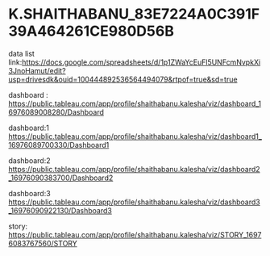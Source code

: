 # K.SHAITHABANU_83E7224A0C391F39A464261CE980D56B


data list link:https://docs.google.com/spreadsheets/d/1p1ZWaYcEuFl5UNFcmNvpkXi3JnoHamut/edit?usp=drivesdk&ouid=100444892536564494079&rtpof=true&sd=true

dashboard : https://public.tableau.com/app/profile/shaithabanu.kalesha/viz/dashboard_16976089008280/Dashboard

dashboard:1 https://public.tableau.com/app/profile/shaithabanu.kalesha/viz/dashboard1_16976089700330/Dashboard1



dashboard:2 https://public.tableau.com/app/profile/shaithabanu.kalesha/viz/dashboard2_16976090383700/Dashboard2



dashboard:3 https://public.tableau.com/app/profile/shaithabanu.kalesha/viz/dashboard3_16976090922130/Dashboard3

 

story: https://public.tableau.com/app/profile/shaithabanu.kalesha/viz/STORY_16976083767560/STORY
